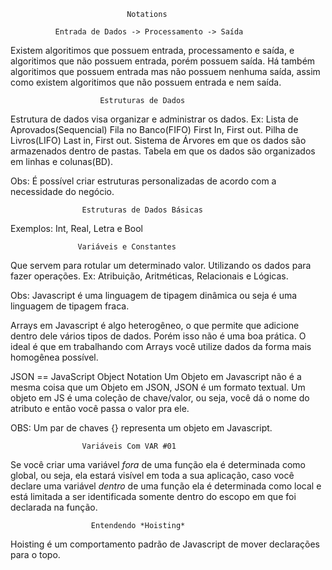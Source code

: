                               Notations
                              
              Entrada de Dados -> Processamento -> Saída
 
 Existem algoritimos que possuem entrada, processamento e saída, e algoritimos que não possuem entrada, porém possuem saída. Há também algoritimos que possuem entrada mas não possuem nenhuma saída, assim como existem algoritimos que não possuem entrada e nem saída.
 
                        Estruturas de Dados
                        
Estrutura de dados visa organizar e administrar os dados.
Ex: Lista de Aprovados(Sequencial)
    Fila no Banco(FIFO) First In, First out.
    Pilha de Livros(LIFO) Last in, First out.
    Sistema de Árvores em que os dados são armazenados dentro de pastas.
    Tabela em que os dados são organizados em linhas e colunas(BD).
    
Obs: É possível criar estruturas personalizadas de acordo com a necessidade do negócio.
    
                    Estruturas de Dados Básicas
                   
Exemplos: Int, Real, Letra e Bool

	               Variáveis e Constantes
	             
Que servem para rotular um determinado valor. Utilizando  os dados para fazer operações.
Ex: Atribuição, Aritméticas, Relacionais e Lógicas.


Obs: Javascript é uma linguagem de tipagem dinâmica ou seja é uma linguagem de tipagem fraca.

Arrays em Javascript é algo heterogêneo, o que permite que adicione dentro dele vários tipos de dados. Porém isso não
é uma boa prática. O ideal é que em trabalhando com Arrays você utilize dados da forma mais homogênea possível.

JSON == JavaScript Object Notation 
Um Objeto em Javascript não é a mesma coisa que um Objeto em JSON, JSON é um formato textual. Um objeto em JS é uma coleção
de chave/valor, ou seja, você dá o nome do atributo e então você passa o valor pra ele.

OBS: Um par de chaves {} representa um objeto em Javascript.

                    Variáveis Com VAR #01
Se você criar uma variável *fora* de uma função ela é determinada como global, ou seja, ela estará visível em toda a sua aplicação,
caso você declare uma variável *dentro* de uma função ela é determinada como local e está limitada a ser identificada somente dentro do
escopo em que foi declarada na função.

                      Entendendo *Hoisting*
Hoisting é um comportamento padrão de Javascript de mover declarações para o topo.
                             
